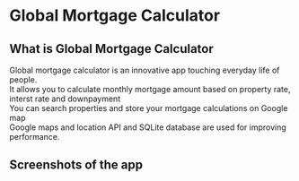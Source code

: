 # Global Mortgage Calculator

## What is Global Mortgage Calculator
Global mortgage calculator is an innovative app touching everyday life of people.</br>
It allows you to calculate monthly mortgage amount based on property rate, interst rate and downpayment</br>
You can search properties and store your mortgage calculations on Google map</br>
Google maps and location API and SQLite database are used for improving performance.</br>

## Screenshots of the app


